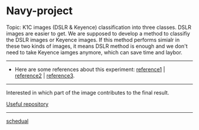 # Navy-project
Topic: K1C images (DSLR & Keyence) classification into three classes. DSLR images are easier to get. We are supposed to develop a method to classifiy the DSLR images or Keyence images. If this method performs simialr in these two kinds of images, it means DSLR method is enough and we don't need to take Keyence iamges anymore, which can save time and laybor.

---

- Here are some references about this experiment: [reference1](https://www.wmtr.com/en.jic.html) | [reference2](https://www.testresources.net/applications/test-types/fracture-test/j-integral-fracture-toughness-test-equipment-j1c/) | [reference3](https://trace.tennessee.edu/cgi/viewcontent.cgi?article=3754&context=utk_gradthes).



---

Interested in which part of the image contributes to the final result.

[Useful repository](https://github.com/jacobgil/pytorch-grad-cam)

---
[schedual](/schedual.md)



